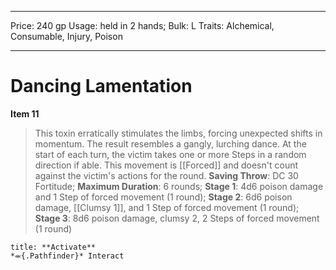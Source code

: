 
---
Price: 240 gp
Usage: held in 2 hands;
Bulk: L
Traits: Alchemical, Consumable, Injury, Poison

---

# Dancing Lamentation

**Item 11**

> This toxin erratically stimulates the limbs, forcing unexpected shifts in momentum. The result resembles a gangly, lurching dance. At the start of each turn, the victim takes one or more Steps in a random direction if able. This movement is [[Forced]] and doesn't count against the victim's actions for the round.
**Saving Throw**: DC 30 Fortitude;
**Maximum Duration**: 6 rounds;
**Stage 1**: 4d6 poison damage and 1 Step of forced movement (1 round);
**Stage 2**: 6d6 poison damage, [[Clumsy 1]], and 1 Step of forced movement (1 round);
**Stage 3**: 8d6 poison damage, clumsy 2, 2 Steps of forced movement (1 round)

```ad-embed-ability
title: **Activate**
*⬺{.Pathfinder}* Interact 
```

